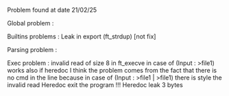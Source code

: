 Problem found at date 21/02/25

Global problem :

Builtins problems :
Leak in export (ft_strdup) [not fix]

Parsing problem :

Exec problem :
invalid read of size 8 in ft_execve in case of (Input  : >file1) works also if heredoc
  I think the problem comes from the fact that there is no cmd in the line because in case of (Input : >file1 | >file1) there is style the invalid read
Heredoc exit the program !!!
Heredoc leak 3 bytes
